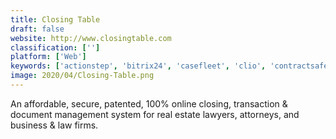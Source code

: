 ```yaml
---
title: Closing Table
draft: false 
website: http://www.closingtable.com
classification: ['']
platform: ['Web']
keywords: ['actionstep', 'bitrix24', 'casefleet', 'clio', 'contractsafe', 'cosmolex', 'documate', 'legal_files', 'lextree', 'meruscase', 'mycase', 'nextpoint', 'onehub', 'parley_pro', 'sharefile', 'trialworks', 'workshare', 'z-discovery', 'zola_suite']
image: 2020/04/Closing-Table.png
---
```

An affordable, secure, patented, 100% online closing, transaction & document management system for real estate lawyers, attorneys, and business & law firms.